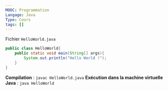 ```yaml
---
MOOC: Programmation
Langage: Java
Type: Cours
tags: []
---
```


Fichier `HelloWorld.java`
```Java
public class HelloWorld{
	public static void main(String[] args){
		System.out.println("Hello World !");
	}
}
```
**Compilation** : `javac HelloWorld.java`
**Exécution dans la machine virtuelle Java** : `java HelloWorld`